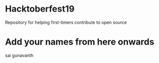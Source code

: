 # Hacktoberfest19
Repository for helping first-timers contribute to open source

# Add your names from here onwards

sai gunavanth
